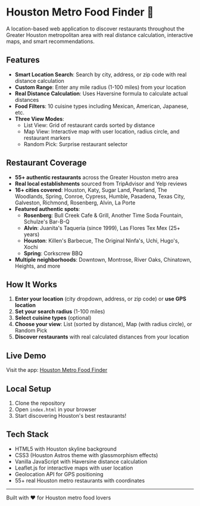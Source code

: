 # Houston Metro Food Finder 🍕

A location-based web application to discover restaurants throughout the Greater Houston metropolitan area with real distance calculation, interactive maps, and smart recommendations.

## Features
- **Smart Location Search**: Search by city, address, or zip code with real distance calculation
- **Custom Range**: Enter any mile radius (1-100 miles) from your location
- **Real Distance Calculation**: Uses Haversine formula to calculate actual distances
- **Food Filters**: 10 cuisine types including Mexican, American, Japanese, etc.
- **Three View Modes**:
  - List View: Grid of restaurant cards sorted by distance
  - Map View: Interactive map with user location, radius circle, and restaurant markers
  - Random Pick: Surprise restaurant selector

## Restaurant Coverage
- **55+ authentic restaurants** across the Greater Houston metro area
- **Real local establishments** sourced from TripAdvisor and Yelp reviews
- **16+ cities covered**: Houston, Katy, Sugar Land, Pearland, The Woodlands, Spring, Conroe, Cypress, Humble, Pasadena, Texas City, Galveston, Richmond, Rosenberg, Alvin, La Porte
- **Featured authentic spots**:
  - **Rosenberg**: Bull Creek Cafe & Grill, Another Time Soda Fountain, Schulze's Bar-B-Q
  - **Alvin**: Juanita's Taqueria (since 1999), Las Flores Tex Mex (25+ years)
  - **Houston**: Killen's Barbecue, The Original Ninfa's, Uchi, Hugo's, Xochi
  - **Spring**: Corkscrew BBQ
- **Multiple neighborhoods**: Downtown, Montrose, River Oaks, Chinatown, Heights, and more

## How It Works
1. **Enter your location** (city dropdown, address, or zip code) or **use GPS location**
2. **Set your search radius** (1-100 miles)
3. **Select cuisine types** (optional)
4. **Choose your view**: List (sorted by distance), Map (with radius circle), or Random Pick
5. **Discover restaurants** with real calculated distances from your location

## Live Demo
Visit the app: [Houston Metro Food Finder](https://matthewmarsh09.github.io/Restaurant/)

## Local Setup
1. Clone the repository
2. Open `index.html` in your browser
3. Start discovering Houston's best restaurants!

## Tech Stack
- HTML5 with Houston skyline background
- CSS3 (Houston Astros theme with glassmorphism effects)
- Vanilla JavaScript with Haversine distance calculation
- Leaflet.js for interactive maps with user location
- Geolocation API for GPS positioning
- 55+ real Houston metro restaurants with coordinates

---
Built with ❤️ for Houston metro food lovers 